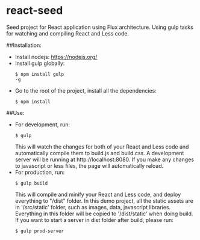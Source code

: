 # react-seed
Seed project for React application using Flux architecture. 
Using gulp tasks for watching and compiling React and Less code.

##Installation:
- Install nodejs: https://nodejs.org/
- Install gulp globally: <pre><code>$ npm install gulp -g</code></pre>
- Go to the root of the project, install all the dependencies: <pre><code>$ npm install</code></pre>

##Use:
- For development, run: <pre><code>$ gulp</code></pre> This will watch the changes for both of your React and Less code and automatically compile them to build.js and build.css. A development server will be running at http://localhost:8080. If you make any changes to javascript or less files, the page will automatically reload.
- For production, run: <pre><code>$ gulp build</code></pre> This will compile and minify your React and Less code, and deploy everything to "/dist" folder. In this demo project, all the static assets are in '/src/static' folder, such as images, data, javascript libraries. Everything in this folder will be copied to '/dist/static' when doing build. If you want to start a server in dist folder after build, please run: <pre><code>$ gulp prod-server</code></pre>
